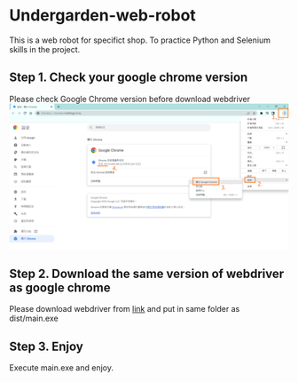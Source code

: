 # Undergarden-web-robot

This is a web robot for specifict shop. To practice Python and Selenium skills in the project.

## Step 1. Check your google chrome version
Please check Google Chrome version before download webdriver
![](https://github.com/bylin0829/Undergarden-web-robot/blob/master/Demo/How%20to%20check%20GoogleChrome%20version.png)

## Step 2. Download the same version of webdriver as google chrome
Please download webdriver from [link](https://chromedriver.chromium.org/) and put in same folder as dist/main.exe<br>

## Step 3. Enjoy
Execute main.exe and enjoy.
